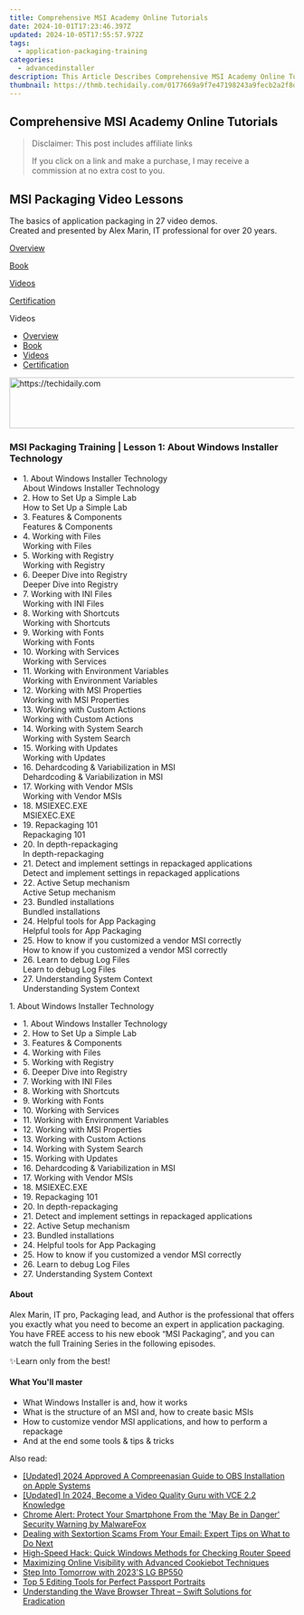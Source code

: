 ```yaml
---
title: Comprehensive MSI Academy Online Tutorials
date: 2024-10-01T17:23:46.397Z
updated: 2024-10-05T17:55:57.972Z
tags:
  - application-packaging-training
categories:
  - advancedinstaller
description: This Article Describes Comprehensive MSI Academy Online Tutorials
thumbnail: https://thmb.techidaily.com/0177669a9f7e47198243a9fecb2a2f8d7897c9576df374da55c9c20dfb4332d6.jpg
---
```


## Comprehensive MSI Academy Online Tutorials

>  Disclaimer: This post includes affiliate links
>
>  If you click on a link and make a purchase, I may receive a commission at no extra cost to you.
>

## MSI Packaging Video Lessons

The basics of application packaging in 27 video demos.  
Created and presented by Alex Marin, IT professional for over 20 years.

[Overview](https://tools.techidaily.com/advancedinstaller/products/)

[Book](https://tools.techidaily.com/advancedinstaller/products/)

[Videos](https://tools.techidaily.com/advancedinstaller/products/)

[Certification](https://tools.techidaily.com/advancedinstaller/products/)

Videos

* [Overview](https://tools.techidaily.com/advancedinstaller/products/)
* [Book](https://tools.techidaily.com/advancedinstaller/products/)
* [Videos](https://tools.techidaily.com/advancedinstaller/products/)
* [Certification](https://tools.techidaily.com/advancedinstaller/products/)

<!-- affiliate ads begin -->
<a href="https://aligracehair.sjv.io/c/5597632/1997648/19272" target="_top" id="1997648">
  <img src="//a.impactradius-go.com/display-ad/19272-1997648" border="0" alt="https://techidaily.com" width="728" height="90"/>
</a>
<img height="0" width="0" src="https://aligracehair.sjv.io/i/5597632/1997648/19272" style="position:absolute;visibility:hidden;" border="0" />
<!-- affiliate ads end -->

### MSI Packaging Training | Lesson 1: About Windows Installer Technology

* 1\. About Windows Installer Technology  
About Windows Installer Technology
* 2\. How to Set Up a Simple Lab  
How to Set Up a Simple Lab
* 3\. Features & Components  
Features & Components
* 4\. Working with Files  
Working with Files
* 5\. Working with Registry  
Working with Registry
* 6\. Deeper Dive into Registry  
Deeper Dive into Registry
* 7\. Working with INI Files  
Working with INI Files
* 8\. Working with Shortcuts  
Working with Shortcuts
* 9\. Working with Fonts  
Working with Fonts
* 10\. Working with Services  
Working with Services
* 11\. Working with Environment Variables  
Working with Environment Variables
* 12\. Working with MSI Properties  
Working with MSI Properties
* 13\. Working with Custom Actions  
Working with Custom Actions
* 14\. Working with System Search  
Working with System Search
* 15\. Working with Updates  
Working with Updates
* 16\. Dehardcoding & Variabilization in MSI  
Dehardcoding & Variabilization in MSI
* 17\. Working with Vendor MSIs  
Working with Vendor MSIs
* 18\. MSIEXEC.EXE  
MSIEXEC.EXE
* 19\. Repackaging 101  
Repackaging 101
* 20\. In depth-repackaging  
In depth-repackaging
* 21\. Detect and implement settings in repackaged applications  
Detect and implement settings in repackaged applications
* 22\. Active Setup mechanism  
Active Setup mechanism
* 23\. Bundled installations  
Bundled installations
* 24\. Helpful tools for App Packaging  
Helpful tools for App Packaging
* 25\. How to know if you customized a vendor MSI correctly  
How to know if you customized a vendor MSI correctly
* 26\. Learn to debug Log Files  
Learn to debug Log Files
* 27\. Understanding System Context  
Understanding System Context

1\. About Windows Installer Technology

* 1\. About Windows Installer Technology
* 2\. How to Set Up a Simple Lab
* 3\. Features & Components
* 4\. Working with Files
* 5\. Working with Registry
* 6\. Deeper Dive into Registry
* 7\. Working with INI Files
* 8\. Working with Shortcuts
* 9\. Working with Fonts
* 10\. Working with Services
* 11\. Working with Environment Variables
* 12\. Working with MSI Properties
* 13\. Working with Custom Actions
* 14\. Working with System Search
* 15\. Working with Updates
* 16\. Dehardcoding & Variabilization in MSI
* 17\. Working with Vendor MSIs
* 18\. MSIEXEC.EXE
* 19\. Repackaging 101
* 20\. In depth-repackaging
* 21\. Detect and implement settings in repackaged applications
* 22\. Active Setup mechanism
* 23\. Bundled installations
* 24\. Helpful tools for App Packaging
* 25\. How to know if you customized a vendor MSI correctly
* 26\. Learn to debug Log Files
* 27\. Understanding System Context

#### About

Alex Marin, IT pro, Packaging lead, and Author is the professional that offers you exactly what you need to become an expert in application packaging. You have FREE access to his new ebook “MSI Packaging”, and you can watch the full Training Series in the following episodes.

 ✨Learn only from the best! 

#### What You'll master

* What Windows Installer is and, how it works
* What is the structure of an MSI and, how to create basic MSIs
* How to customize vendor MSI applications, and how to perform a repackage
* And at the end some tools & tips & tricks

<ins class="adsbygoogle"
     style="display:block"
     data-ad-format="autorelaxed"
     data-ad-client="ca-pub-7571918770474297"
     data-ad-slot="1223367746"></ins>

<ins class="adsbygoogle"
     style="display:block"
     data-ad-client="ca-pub-7571918770474297"
     data-ad-slot="8358498916"
     data-ad-format="auto"
     data-full-width-responsive="true"></ins>

<span class="atpl-alsoreadstyle">Also read:</span>
<div><ul>
<li><a href="https://visual-screen-recording.techidaily.com/updated-2024-approved-a-compreenasian-guide-to-obs-installation-on-apple-systems/"><u>[Updated] 2024 Approved A Compreenasian Guide to OBS Installation on Apple Systems</u></a></li>
<li><a href="https://article-knowledge.techidaily.com/updated-in-2024-become-a-video-quality-guru-with-vce-22-knowledge/"><u>[Updated] In 2024, Become a Video Quality Guru with VCE 2.2 Knowledge</u></a></li>
<li><a href="https://win-exclusive.techidaily.com/chrome-alert-protect-your-smartphone-from-the-may-be-in-danger-security-warning-by-malwarefox/"><u>Chrome Alert: Protect Your Smartphone From the 'May Be in Danger' Security Warning by MalwareFox</u></a></li>
<li><a href="https://win-exclusive.techidaily.com/dealing-with-sextortion-scams-from-your-email-expert-tips-on-what-to-do-next/"><u>Dealing with Sextortion Scams From Your Email: Expert Tips on What to Do Next</u></a></li>
<li><a href="https://win11-tips.techidaily.com/high-speed-hack-quick-windows-methods-for-checking-router-speed/"><u>High-Speed Hack: Quick Windows Methods for Checking Router Speed</u></a></li>
<li><a href="https://data-safeguard.techidaily.com/maximizing-online-visibility-with-advanced-cookiebot-techniques/"><u>Maximizing Online Visibility with Advanced Cookiebot Techniques</u></a></li>
<li><a href="https://extra-information.techidaily.com/step-into-tomorrow-with-2023s-lg-bp550/"><u>Step Into Tomorrow with 2023'S LG BP550</u></a></li>
<li><a href="https://win-exclusive.techidaily.com/top-5-editing-tools-for-perfect-passport-portraits/"><u>Top 5 Editing Tools for Perfect Passport Portraits</u></a></li>
<li><a href="https://win-exclusive.techidaily.com/understanding-the-wave-browser-threat-swift-solutions-for-eradication/"><u>Understanding the Wave Browser Threat – Swift Solutions for Eradication</u></a></li>
</ul></div>


